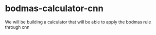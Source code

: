 # bodmas-calculator-cnn
We will be building a calculator that will be able to apply the bodmas rule through cnn
